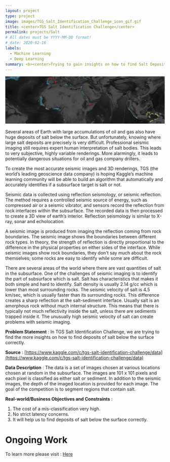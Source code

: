 ```yaml
---
layout: project
type: project
image: images/TGS_Salt_Identification_Challenge_icon_gif.gif
title: <center>TGS Salt Identification Challenge</center>
permalink: projects/Salt
# All dates must be YYYY-MM-DD format!
# date: 2020-02-16
labels:
  - Machine Learning
  - Deep Learning
summary: <b><center>Trying to gain insights on how to find Salt Deposits below the Earth's surface efficiently.</center></b>
---
```


<img class="ui image" src="../images/TGS_Salt_Identification_Challenge_Banner.png">

Several areas of Earth with large accumulations of oil and gas also have huge deposits of salt below the surface. But unfortunately, knowing where large salt deposits are precisely is very difficult. Professional seismic imaging still requires expert human interpretation of salt bodies. This leads to very subjective, highly variable renderings. More alarmingly, it leads to potentially dangerous situations for oil and gas company drillers.

To create the most accurate seismic images and 3D renderings, TGS (the world’s leading geoscience data company) is hoping Kaggle’s machine learning community will be able to build an algorithm that automatically and accurately identifies if a subsurface target is salt or not.

Seismic data is collected using reflection seismology, or seismic reflection. The method requires a controlled seismic source of energy, such as compressed air or a seismic vibrator, and sensors record the reflection from rock interfaces within the subsurface. The recorded data is then processed to create a 3D view of earth’s interior. Reflection seismology is similar to X-ray, sonar and echolocation.

A seismic image is produced from imaging the reflection coming from rock boundaries. The seismic image shows the boundaries between different rock types. In theory, the strength of reflection is directly proportional to the difference in the physical properties on either sides of the interface. While seismic images show rock boundaries, they don't say much about the rock themselves; some rocks are easy to identify while some are difficult.

There are several areas of the world where there are vast quantities of salt in the subsurface. One of the challenges of seismic imaging is to identify the part of subsurface which is salt. Salt has characteristics that makes it both simple and hard to identify. Salt density is usually 2.14 g/cc which is lower than most surrounding rocks. The seismic velocity of salt is 4.5 km/sec, which is usually faster than its surrounding rocks. This difference creates a sharp reflection at the salt-sediment interface. Usually salt is an amorphous rock without much internal structure. This means that there is typically not much reflectivity inside the salt, unless there are sediments trapped inside it. The unusually high seismic velocity of salt can create problems with seismic imaging.

<b>Problem Statement</b> : In TGS Salt Identification Challenge, we are trying to find the more insights on how to find deposits of salt below the surface correctly.

<b>Source</b> : [https://www.kaggle.com/c/tgs-salt-identification-challenge/data](https://www.kaggle.com/c/tgs-salt-identification-challenge/data)

<b>Data Description</b> : The data is a set of images chosen at various locations chosen at random in the subsurface. The images are 101 x 101 pixels and each pixel is classified as either salt or sediment. In addition to the seismic images, the depth of the imaged location is provided for each image. The goal of the competition is to segment regions that contain salt.

<b>Real-world/Business Objectives and Constraints</b> : 
1. The cost of a mis-classification very high.
2. No strict latency concerns.
3. It will help us to find deposits of salt below the surface correctly.

<h1><b>Ongoing Work</b></h1>

To learn more please visit : [Here](https://github.com/Souravban/)
